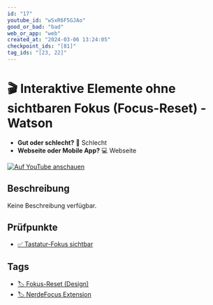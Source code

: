 ```yaml
---
id: "17"
youtube_id: "wSxR6F5GJAo"
good_or_bad: "bad"
web_or_app: "web"
created_at: "2024-03-06 13:24:05"
checkpoint_ids: "[81]"
tag_ids: "[23, 22]"
---
```


# 🎬 Interaktive Elemente ohne sichtbaren Fokus (Focus-Reset) - Watson

- **Gut oder schlecht?** 🚨 Schlecht
- **Webseite oder Mobile App?** 💻 Webseite

[![Auf YouTube anschauen](https://img.youtube.com/vi/wSxR6F5GJAo/sddefault.jpg)](https://youtu.be/wSxR6F5GJAo)

## Beschreibung

Keine Beschreibung verfügbar.

## Prüfpunkte

- [✅ Tastatur-Fokus sichtbar](/de/wcag/2.4.7-fokus-sichtbar/tastatur-fokus-sichtbar)

## Tags

- [🏷️ Fokus-Reset (Design)](/de/tags/fokus-reset-design)
- [🏷️ NerdeFocus Extension](/de/tags/nerdefocus-extension)
